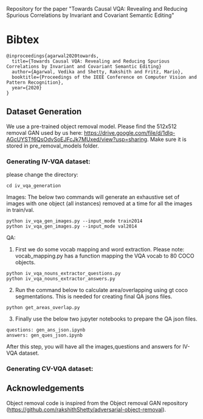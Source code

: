 Repository for the paper "Towards Causal VQA: Revealing and Reducing Spurious Correlations by Invariant and Covariant Semantic Editing"

# Bibtex

~~~~~~~~~~~~~~~~
@inproceedings{agarwal2020towards,
  title={Towards Causal VQA: Revealing and Reducing Spurious Correlations by Invariant and Covariant Semantic Editing}
  author={Agarwal, Vedika and Shetty, Rakshith and Fritz, Mario},
  booktitle={Proceedings of the IEEE Conference on Computer Vision and Pattern Recognition},
  year={2020}
}
~~~~~~~~~~~~~~~~

## Dataset Generation

We use a pre-trained object removal model. Please find the 512x512 removal GAN used by us here: https://drive.google.com/file/d/1dIq-AGcUYSTf6QsOdvSoEJFcJk7MUxed/view?usp=sharing. Make sure it is stored in pre_removal_models folder.

### Generating IV-VQA dataset:
please change the directory:
```
cd iv_vqa_generation
```

Images: 
The below two commands will generate an exhaustive set of images with one object (all instances) removed at a time for all the images in train/val.
```
python iv_vqa_gen_images.py --input_mode train2014  
python iv_vqa_gen_images.py --input_mode val2014  
```

QA:
1. First we do some vocab mapping and word extraction. Please note: vocab_mapping.py has a function mapping the VQA vocab to 80 COCO objects. 
```
python iv_vqa_nouns_extractor_questions.py
python iv_vqa_nouns_extractor_answers.py
```

2. Run the command below to calculate area/overlapping using gt coco segmentations. This is needed for creating final QA jsons files. 
```
python get_areas_overlap.py
```

3. Finally use the below two jupyter notebooks to prepare the QA json files.
```
questions: gen_ans_json.ipynb 
answers: gen_ques_json.ipynb
```

After this step, you will have all the images,questions and answers for IV-VQA dataset.


### Generating CV-VQA dataset:




## Acknowledgements
Object removal code is inspired from the Object removal GAN repository (https://github.com/rakshithShetty/adversarial-object-removal).


